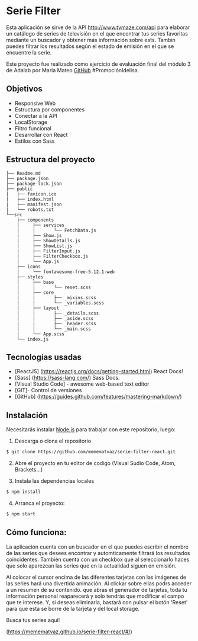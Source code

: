 # Serie Filter
Esta aplicación se sirve de la API http://www.tvmaze.com/api para elaborar un catálogo de series de televisión en el que encontrar tus series favoritas mediante un buscador y obtener más información sobre ests. Tambin puedes filtrar los resultados según el estado de emisión en el que se encuentre la serie.

Este proyecto fue realizado como ejercicio de evaluación final del módulo 3 de Adalab por Maria Mateo [GitHub](https://github.com/memematvaz) #PromociónIdelisa.

## Objetivos 

* Responsive Web
* Estructura por componentes
* Conectar a la API
* LocalStorage
* Filtro funcional
* Desarrollar con React 
* Estilos con Sass

##  Estructura del proyecto 

```
├── Readme.md
├── package.json
├── package-lock.json
├── public
|   ├── favicon.ico
|   ├── index.html
|   ├── manifest.json
|   └── robots.txt
└──src
    ├── components
    |     ├── services
    |     |       └── FetchData.js
    |     ├── Show.js
    |     ├── ShowDetails.js
    |     ├── ShowList.js
    |     ├── FilterInput.js 
    |     ├── FilterCheckbox.js   
    |     └── App.js
    ├── icons
    |     └── fontawesome-free-5.12.1-web
    ├── styles
    |     ├── base
    |     |       └── reset.scss   
    |     ├── core
    |     |       ├── _mixins.scss   
    |     |       └── _variables.scss   
    |     ├── layout
    |     |       ├── _details.scss  
    |     |       ├── _aside.scss
    |     |       ├── _header.scss  
    |     |       └── _main.scss   
    |     └── App.scss    
    └── index.js 
 ```

## Tecnologías usadas 

* [ReactJS] (https://reactjs.org/docs/getting-started.html) React Docs!
* [Sass] (https://sass-lang.com/) Sass Docs.
* [Visual Studio Code] - awesome web-based text editor
* [GIT]- Control de versiones
* [GitHub] (https://guides.github.com/features/mastering-markdown/)


## Instalación 


Necesitarás instalar  [Node.js](https://nodejs.org/) para trabajar con este repositorio, luego:

1. Descarga o clona el repositorio
```sh
$ git clone https://github.com/memematvaz/serie-filter-react.git
```
2. Abre el proyecto en tu editor de codigo (Visual Sudio Code, Atom, Brackets...)

3. Instala las dependencias locales
```sh
$ npm install
```
4. Arranca el proyecto:
```sh
$ npm start
```

## Cómo funciona:
La aplicación cuenta con un buscador en el que puedes escribir el nombre de las series que desees encontrar y automticamente filtrará los resultados coincidentes. También cuenta con un checkbox que al seleccionarlo haces que solo aparezcan las series que en la actualidad siguen en emisión. 

Al colocar el cursor encima de las diferentes tarjetas con las imágenes de las series hará una divertida animación. Al clickar sobre ellas podrs acceder a un resumen de su contenido.
que abras el generador de tarjetas, toda tu información personal reaparecerá y solo tendrás que modificar el campo que te interese. Y, si deseas eliminarla, bastará con pulsar el botón 'Reset' para que esta se borre de la tarjeta y del local storage.

Busca tus series aquí!

(https://memematvaz.github.io/serie-filter-react/#/)
